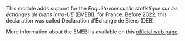 This module adds support for the *Enquête mensuelle statistique sur les
échanges de biens intra-UE* (EMEBI), for France. Before 2022, this
declaration was called Déclaration d'Échange de Biens (DEB).

More information about the EMEBI is available on this [official web
page](https://www.douane.gouv.fr/fiche/reglementation-sur-la-reponse-lenquete-mensuelle-statistique-sur-les-echanges-de-biens-intra).
